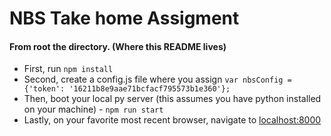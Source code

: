 # NBS Take home Assigment

#### From root the directory. (Where this README lives)
  * First, run `npm install`
  * Second, create a config.js file where you assign `var nbsConfig = {'token': '16211b8e9aae71bcfacf795573b1e360'};`
  * Then, boot your local py server (this assumes you have python installed on your machine) - `npm run start`
  * Lastly, on your favorite most recent browser, navigate to [localhost:8000](localhost:8000)

